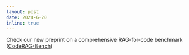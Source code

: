 ```yaml
---
layout: post
date: 2024-6-20 
inline: true
---
```


Check our new preprint on a comprehensive RAG-for-code benchmark ([CodeRAG-Bench](https://arxiv.org/abs/2406.14497))